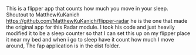 This is a flipper app that counts how much you move in your sleep.
Shoutout to MatthewKuKanich https://github.com/MatthewKuKanich/flipper-radar he is the one that made the original app for this Radar module.
I took his code and just heavily modified it to be a sleep counter so that I can set this up on my flipper place it near my bed and when i go to sleep have it count how much I move around,
The fap application is in the dist folder.
